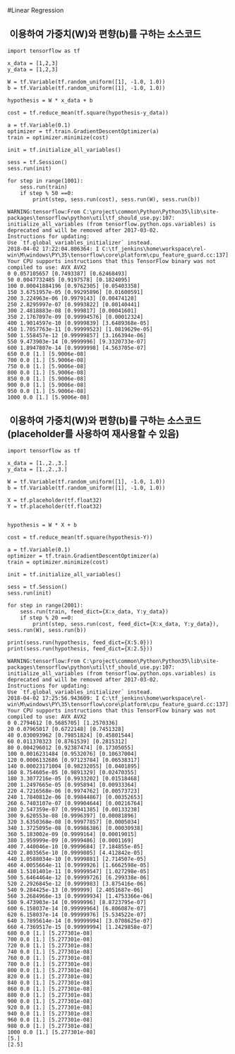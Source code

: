 #Linear Regression
##  이용하여 가중치(W)와 편향(b)를 구하는 소스코드
<pre><code>import tensorflow as tf

x_data = [1,2,3]
y_data = [1,2,3]

W = tf.Variable(tf.random_uniform([1], -1.0, 1.0))
b = tf.Variable(tf.random_uniform([1], -1.0, 1.0))

hypothesis = W * x_data + b

cost = tf.reduce_mean(tf.square(hypothesis-y_data))

a = tf.Variable(0.1)
optimizer = tf.train.GradientDescentOptimizer(a)
train = optimizer.minimize(cost)

init = tf.initialize_all_variables()

sess = tf.Session()
sess.run(init)

for step in range(1001):
    sess.run(train)
    if step % 50 ==0:
        print(step, sess.run(cost), sess.run(W), sess.run(b))
</code></pre>

<pre><code>WARNING:tensorflow:From C:\project\common\Python\Python35\lib\site-packages\tensorflow\python\util\tf_should_use.py:107: initialize_all_variables (from tensorflow.python.ops.variables) is deprecated and will be removed after 2017-03-02.
Instructions for updating:
Use `tf.global_variables_initializer` instead.
2018-04-02 17:22:04.806364: I C:\tf_jenkins\home\workspace\rel-win\M\windows\PY\35\tensorflow\core\platform\cpu_feature_guard.cc:137] Your CPU supports instructions that this TensorFlow binary was not compiled to use: AVX AVX2
0 0.057105657 [0.7493387] [0.62468493]
50 0.0047732485 [0.9197578] [0.1824095]
100 0.00041884196 [0.9762305] [0.05403358]
150 3.6751957e-05 [0.99295896] [0.01600591]
200 3.224963e-06 [0.9979143] [0.00474128]
250 2.8295997e-07 [0.9993822] [0.00140441]
300 2.4818883e-08 [0.999817] [0.00041601]
350 2.1767097e-09 [0.99994576] [0.00012324]
400 1.9014597e-10 [0.9999839] [3.6489368e-05]
450 1.7057763e-11 [0.99999523] [1.0819629e-05]
500 1.558457e-12 [0.99999857] [3.166394e-06]
550 9.473903e-14 [0.9999996] [9.3320733e-07]
600 1.8947807e-14 [0.9999998] [4.563705e-07]
650 0.0 [1.] [5.9006e-08]
700 0.0 [1.] [5.9006e-08]
750 0.0 [1.] [5.9006e-08]
800 0.0 [1.] [5.9006e-08]
850 0.0 [1.] [5.9006e-08]
900 0.0 [1.] [5.9006e-08]
950 0.0 [1.] [5.9006e-08]
1000 0.0 [1.] [5.9006e-08]
</code></pre>

##  이용하여 가중치(W)와 편향(b)를 구하는 소스코드(placeholder를 사용하여 재사용할 수 있음)
<pre><code>import tensorflow as tf

x_data = [1.,2.,3.]
y_data = [1.,2.,3.]

W = tf.Variable(tf.random_uniform([1], -1.0, 1.0))
b = tf.Variable(tf.random_uniform([1], -1.0, 1.0))

X = tf.placeholder(tf.float32)
Y = tf.placeholder(tf.float32)


hypothesis = W * X + b

cost = tf.reduce_mean(tf.square(hypothesis-Y))

a = tf.Variable(0.1)
optimizer = tf.train.GradientDescentOptimizer(a)
train = optimizer.minimize(cost)

init = tf.initialize_all_variables()

sess = tf.Session()
sess.run(init)

for step in range(2001):
    sess.run(train, feed_dict={X:x_data, Y:y_data})
    if step % 20 ==0:
        print(step, sess.run(cost, feed_dict={X:x_data, Y:y_data}), sess.run(W), sess.run(b))

print(sess.run(hypothesis, feed_dict={X:5.0}))
print(sess.run(hypothesis, feed_dict={X:2.5}))
</code></pre>

<pre><code>WARNING:tensorflow:From C:\project\common\Python\Python35\lib\site-packages\tensorflow\python\util\tf_should_use.py:107: initialize_all_variables (from tensorflow.python.ops.variables) is deprecated and will be removed after 2017-03-02.
Instructions for updating:
Use `tf.global_variables_initializer` instead.
2018-04-02 17:25:56.943609: I C:\tf_jenkins\home\workspace\rel-win\M\windows\PY\35\tensorflow\core\platform\cpu_feature_guard.cc:137] Your CPU supports instructions that this TensorFlow binary was not compiled to use: AVX AVX2
0 0.2794612 [0.5685705] [1.2570336]
20 0.07965017 [0.6722148] [0.7451328]
40 0.030093962 [0.79851824] [0.45801544]
60 0.011370323 [0.8761539] [0.2815312]
80 0.004296012 [0.92387474] [0.17305055]
100 0.0016231484 [0.9532076] [0.10637004]
120 0.0006132686 [0.97123784] [0.06538317]
140 0.00023171004 [0.98232055] [0.0401895]
160 8.754605e-05 [0.9891329] [0.02470355]
180 3.3077216e-05 [0.9933202] [0.01518468]
200 1.2497665e-05 [0.995894] [0.00933364]
220 4.7216568e-06 [0.9974762] [0.00573723]
240 1.7840812e-06 [0.99844867] [0.00352653]
260 6.7403107e-07 [0.99904644] [0.00216764]
280 2.547359e-07 [0.99941385] [0.00133238]
300 9.620553e-08 [0.9996397] [0.00081896]
320 3.6350368e-08 [0.99977857] [0.0005034]
340 1.3725095e-08 [0.99986386] [0.00030938]
360 5.183002e-09 [0.9999164] [0.00019015]
380 1.959999e-09 [0.9999486] [0.0001169]
400 7.440046e-10 [0.9999684] [7.184855e-05]
420 2.803565e-10 [0.9999805] [4.412842e-05]
440 1.0588034e-10 [0.9999881] [2.714507e-05]
460 4.0055664e-11 [0.9999926] [1.6662598e-05]
480 1.5101401e-11 [0.99999547] [1.027298e-05]
500 5.6464464e-12 [0.99999726] [6.299338e-06]
520 2.2926845e-12 [0.9999983] [3.875416e-06]
540 9.284425e-13 [0.999999] [2.4051687e-06]
560 3.2684966e-13 [0.99999934] [1.4753366e-06]
580 9.473903e-14 [0.9999996] [8.8723795e-07]
600 6.158037e-14 [0.99999964] [6.806087e-07]
620 6.158037e-14 [0.99999976] [5.534522e-07]
640 3.7895614e-14 [0.99999994] [3.0708625e-07]
660 4.7369517e-15 [0.99999994] [1.2429858e-07]
680 0.0 [1.] [5.277301e-08]
700 0.0 [1.] [5.277301e-08]
720 0.0 [1.] [5.277301e-08]
740 0.0 [1.] [5.277301e-08]
760 0.0 [1.] [5.277301e-08]
780 0.0 [1.] [5.277301e-08]
800 0.0 [1.] [5.277301e-08]
820 0.0 [1.] [5.277301e-08]
840 0.0 [1.] [5.277301e-08]
860 0.0 [1.] [5.277301e-08]
880 0.0 [1.] [5.277301e-08]
900 0.0 [1.] [5.277301e-08]
920 0.0 [1.] [5.277301e-08]
940 0.0 [1.] [5.277301e-08]
960 0.0 [1.] [5.277301e-08]
980 0.0 [1.] [5.277301e-08]
1000 0.0 [1.] [5.277301e-08]
[5.]
[2.5]
</code></pre>

